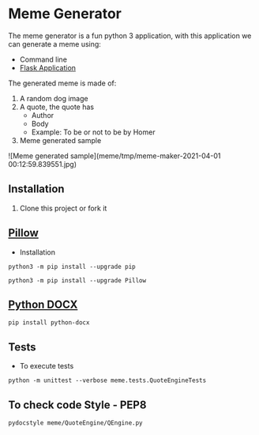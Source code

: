 # Meme Generator

The meme generator is a fun python 3 application, with this application we can generate a meme using:
- Command line
- [Flask Application](https://flask.palletsprojects.com/en/1.1.x/quickstart/)

The generated meme is made of:
1. A random dog image
2. A quote, the quote has
    - Author
    - Body
    - Example: To be or not to be by Homer
3. Meme generated sample

![Meme generated sample](meme/tmp/meme-maker-2021-04-01 00:12:59.839551.jpg)

## Installation
1. Clone this project or fork it

## [Pillow](https://pillow.readthedocs.io/en/stable/installation.html)

- Installation
```shell
python3 -m pip install --upgrade pip
```

```shell
python3 -m pip install --upgrade Pillow
```

## [Python DOCX](https://python-docx.readthedocs.io/en/latest/user/install.html#install)

```shell
pip install python-docx
```

## Tests

- To execute tests
```shell
python -m unittest --verbose meme.tests.QuoteEngineTests  
```

## To check code Style - PEP8
```shell
pydocstyle meme/QuoteEngine/QEngine.py  
```